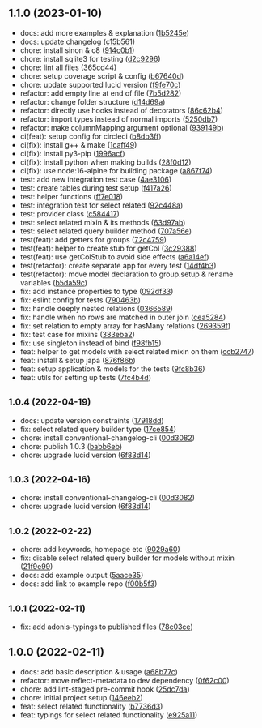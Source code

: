 ## 1.1.0 (2023-01-10)

* docs: add more examples & explanation ([1b5245e](https://github.com/chirgjin/adonisjs-select-related/commit/1b5245e))
* docs: update changelog ([c15b561](https://github.com/chirgjin/adonisjs-select-related/commit/c15b561))
* chore: install sinon & c8 ([914c0b1](https://github.com/chirgjin/adonisjs-select-related/commit/914c0b1))
* chore: install sqlite3 for testing ([d2c9296](https://github.com/chirgjin/adonisjs-select-related/commit/d2c9296))
* chore: lint all files ([365cd44](https://github.com/chirgjin/adonisjs-select-related/commit/365cd44))
* chore: setup coverage script & config ([b67640d](https://github.com/chirgjin/adonisjs-select-related/commit/b67640d))
* chore: update supported lucid version ([f9fe70c](https://github.com/chirgjin/adonisjs-select-related/commit/f9fe70c))
* refactor: add empty line at end of file ([7b5d282](https://github.com/chirgjin/adonisjs-select-related/commit/7b5d282))
* refactor: change folder structure ([d14d69a](https://github.com/chirgjin/adonisjs-select-related/commit/d14d69a))
* refactor: directly use hooks instead of decorators ([86c62b4](https://github.com/chirgjin/adonisjs-select-related/commit/86c62b4))
* refactor: import types instead of normal imports ([5250db7](https://github.com/chirgjin/adonisjs-select-related/commit/5250db7))
* refactor: make columnMapping argument optional ([939149b](https://github.com/chirgjin/adonisjs-select-related/commit/939149b))
* ci(feat): setup config for circleci ([b8db3ff](https://github.com/chirgjin/adonisjs-select-related/commit/b8db3ff))
* ci(fix): install g++ & make ([1caff49](https://github.com/chirgjin/adonisjs-select-related/commit/1caff49))
* ci(fix): install py3-pip ([1996acf](https://github.com/chirgjin/adonisjs-select-related/commit/1996acf))
* ci(fix): install python when making builds ([28f0d12](https://github.com/chirgjin/adonisjs-select-related/commit/28f0d12))
* ci(fix): use node:16-alpine for building package ([a867f74](https://github.com/chirgjin/adonisjs-select-related/commit/a867f74))
* test: add new integration test case ([4ae3106](https://github.com/chirgjin/adonisjs-select-related/commit/4ae3106))
* test: create tables during test setup ([f417a26](https://github.com/chirgjin/adonisjs-select-related/commit/f417a26))
* test: helper functions ([ff7e018](https://github.com/chirgjin/adonisjs-select-related/commit/ff7e018))
* test: integration test for select related ([92c448a](https://github.com/chirgjin/adonisjs-select-related/commit/92c448a))
* test: provider class ([c584417](https://github.com/chirgjin/adonisjs-select-related/commit/c584417))
* test: select related mixin & its methods ([63d97ab](https://github.com/chirgjin/adonisjs-select-related/commit/63d97ab))
* test: select related query builder method ([707a56e](https://github.com/chirgjin/adonisjs-select-related/commit/707a56e))
* test(feat): add getters for groups ([72c4759](https://github.com/chirgjin/adonisjs-select-related/commit/72c4759))
* test(feat): helper to create stub for getCol ([3c29388](https://github.com/chirgjin/adonisjs-select-related/commit/3c29388))
* test(feat): use getColStub to avoid side effects ([a6a14ef](https://github.com/chirgjin/adonisjs-select-related/commit/a6a14ef))
* test(refactor): create separate app for every test ([14df4b3](https://github.com/chirgjin/adonisjs-select-related/commit/14df4b3))
* test(refactor): move model declaration to group.setup & rename variables ([b5da59c](https://github.com/chirgjin/adonisjs-select-related/commit/b5da59c))
* fix: add instance properties to type ([092df33](https://github.com/chirgjin/adonisjs-select-related/commit/092df33))
* fix: eslint config for tests ([790463b](https://github.com/chirgjin/adonisjs-select-related/commit/790463b))
* fix: handle deeply nested relations ([0366589](https://github.com/chirgjin/adonisjs-select-related/commit/0366589))
* fix: handle when no rows are matched in outer join ([cea5284](https://github.com/chirgjin/adonisjs-select-related/commit/cea5284))
* fix: set relation to empty array for hasMany relations ([269359f](https://github.com/chirgjin/adonisjs-select-related/commit/269359f))
* fix: test case for mixins ([383eba2](https://github.com/chirgjin/adonisjs-select-related/commit/383eba2))
* fix: use singleton instead of bind ([f98fb15](https://github.com/chirgjin/adonisjs-select-related/commit/f98fb15))
* feat: helper to get models with select related mixin on them ([ccb2747](https://github.com/chirgjin/adonisjs-select-related/commit/ccb2747))
* feat: install & setup japa ([876f86b](https://github.com/chirgjin/adonisjs-select-related/commit/876f86b))
* feat: setup application & models for the tests ([9fc8b36](https://github.com/chirgjin/adonisjs-select-related/commit/9fc8b36))
* feat: utils for setting up tests ([7fc4b4d](https://github.com/chirgjin/adonisjs-select-related/commit/7fc4b4d))



## <small>1.0.4 (2022-04-19)</small>

* docs: update version constraints ([17918dd](https://github.com/chirgjin/adonisjs-select-related/commit/17918dd))
* fix: select related query builder type ([17ce854](https://github.com/chirgjin/adonisjs-select-related/commit/17ce854))
* chore: install conventional-changelog-cli ([00d3082](https://github.com/chirgjin/adonisjs-select-related/commit/00d3082))
* chore: publish 1.0.3 ([babb6eb](https://github.com/chirgjin/adonisjs-select-related/commit/babb6eb))
* chore: upgrade lucid version ([6f83d14](https://github.com/chirgjin/adonisjs-select-related/commit/6f83d14))



## <small>1.0.3 (2022-04-16)</small>

* chore: install conventional-changelog-cli ([00d3082](https://github.com/chirgjin/adonisjs-select-related/commit/00d3082))
* chore: upgrade lucid version ([6f83d14](https://github.com/chirgjin/adonisjs-select-related/commit/6f83d14))


## <small>1.0.2 (2022-02-22)</small>

* chore: add keywords, homepage etc ([9029a60](https://github.com/chirgjin/adonisjs-select-related/commit/9029a60))
* fix: disable select related query builder for models without mixin ([21f9e99](https://github.com/chirgjin/adonisjs-select-related/commit/21f9e99))
* docs: add example output ([5aace35](https://github.com/chirgjin/adonisjs-select-related/commit/5aace35))
* docs: add link to example repo ([f00b5f3](https://github.com/chirgjin/adonisjs-select-related/commit/f00b5f3))



## <small>1.0.1 (2022-02-11)</small>

* fix: add adonis-typings to published files ([78c03ce](https://chirgjin/commits/78c03ce))



## 1.0.0 (2022-02-11)

* docs: add basic description & usage ([a68b77c](https://chirgjin/commits/a68b77c))
* refactor: move reflect-metadata to dev dependency ([0f62c00](https://chirgjin/commits/0f62c00))
* chore: add lint-staged pre-commit hook ([25dc7da](https://chirgjin/commits/25dc7da))
* chore: initial project setup ([146eeb2](https://chirgjin/commits/146eeb2))
* feat: select related functionality ([b7736d3](https://chirgjin/commits/b7736d3))
* feat: typings for select related functionality ([e925a11](https://chirgjin/commits/e925a11))
